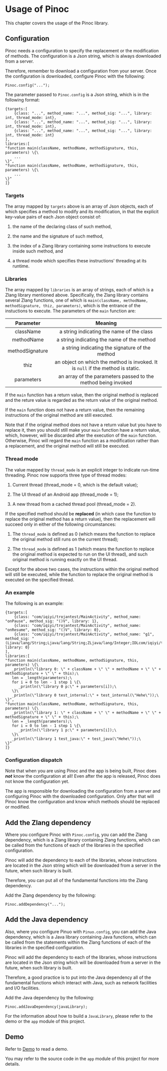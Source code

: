 # Usage of Pinoc

This chapter covers the usage of the Pinoc library.

## Configuration

Pinoc needs a configuration to specify the replacement or the modification of methods.
The configuration is a Json string, which is always downloaded from a server.

Therefore, remember to download a configuration from your server.
Once the configuration is downloaded, configure Pinoc with the following:

```
Pinoc.config("...");
```

The parameter passed to `Pinoc.config` is a Json string, which is in the following format:

```
{targets:[
    {class: "...", method_name: "...", method_sig: "...", library: int, thread_mode: int},
    {class: "...", method_name: "...", method_sig: "...", library: int, thread_mode: int},
    {class: "...", method_name: "...", method_sig: "...", library: int, thread_mode: int}
],
libraries:[
"function main(className, methodName, methodSignature, this, parameters) \{\
    ...
\}",
"function main(className, methodName, methodSignature, this, parameters) \{\
    ...
\}"
]}
```

### Targets

The array mapped by `targets` above is an array of Json objects, each of which specifies a method
to modify and its modification, in that the explicit key-value pairs of each Json object consist of:

1. the name of the declaring class of such method,

2. the name and the signature of such method,

3. the index of a Zlang library containing some instructions to execute inside such method, and

4. a thread mode which specifies these instructions' threading at its runtime.

### Libraries

The array mapped by `libraries` is an array of strings, each of which is a Zlang library mentioned above.
Specifically, the Zlang library contains several Zlang functions, one of which
is `main(className, methodName, methodSignature, thiz, parameters)`,
which is the entrance of the instuctions to execute.
The parameters of the `main` function are:

| Parameter | Meaning |
| :------: | :------:|
|  className | a string indicating the name of the class|
|  methodName | a string indicating the name of the method|
|  methodSignature| a string indicating the signature of the method|
|  thiz      | an object on which the method is invoked. It is `null` if the method is static.|
| parameters| an array of the parameters passed to the method being invoked|

If the `main` function has a return value, then the original method is replaced and the reture value
is regarded as the return value of the original method.

If the `main` function does not have a return value, then the remaining instructions of the original
method are still executed.

Note that if the original method does not have a return value but you have to replace it, then
you should still make your `main` function have a return value, which, however, will be discarded after
the execution of the `main` function.
Otherwise, Pinoc will regard the `main` function as a modification rather than a replacement,
and the original method will still be executed.

### Thread mode

The value mapped by `thread_mode` is an explicit integer to indicate run-time threading.
Pinoc now supports three type of thread modes:

1. Current thread (thread_mode = 0, which is the default value);

2. The UI thread of an Android app (thread_mode = 1);

3. A new thread from a cached thread pool (thread_mode = 2).

If the specified method should be **replaced**
(in which case the function to replace the original method has a return value),
then the replacement will succeed only in either of the following circumstances:

1. The `thread_mode` is defined as 0 (which means the function to replace the original method still runs on the current thread);

2. The `thread_mode` is defined as 1 (which means the function to replace the original method is expected to run on the UI thread),
and such original method is running exactly on the UI thread.

Except for the above two cases, the instructions within the original method will still be executed,
while the function to replace the original method is executed on the specified thread.

### An example

The following is an example:

```
{targets:[
    {class: "com/iqiyi/trojantest/MainActivity", method_name: "onPause", method_sig: "()V", library: 1},
    {class: "com/iqiyi/trojantest/MainActivity", method_name: "onResume", method_sig: "()V", library: 0},
    {class: "com/iqiyi/trojantest/MainActivity", method_name: "g1", method_sig: "(Ljava/lang/String;Ljava/lang/String;ZLjava/lang/Integer;IDLcom/iqiyi/trojantest/MainActivity;Ljava/lang/Boolean;)V", library: 0}
],
libraries:[
"function main(className, methodName, methodSignature, this, parameters) \{\
   _println(\"library 0: \" + className + \" \" + methodName + \" \" + methodSignature + \" \" + this);\
   len = _length(parameters);\
   for i = 0 to len - 1 step 1 \{\
      _println(\"library 0 p:\" + parameters[i]);\
   \}\
   _println(\"library 0 test_internal:\" + test_internal(\"Hehe\"));\
\}",
"function main(className, methodName, methodSignature, this, parameters) \{\
   _println(\"library 1: \" + className + \" \" + methodName + \" \" + methodSignature + \" \" + this);\
   len = _length(parameters);\
   for i = 0 to len - 1 step 1 \{\
      _println(\"library 1 p:\" + parameters[i]);\
   \}\
   _println(\"library 1 test_java:\" + test_java(\"Hehe\"));\
\}"
]}
```

### Configuration dispatch

Note that when you are using Pinoc and the app is being built,
Pinoc does ***not*** know the configuration at all!
Even after the app is released, Pinoc does not know the configuration yet.

The app is responsible for downloading the configuration from a server
and configuring Pinoc with the downloaded configuration.
Only after that will Pinoc know the configuration and know which methods
should be replaced or modified.

## Add the Zlang dependency

Where you configure Pinoc with `Pinoc.config`,
you can add the Zlang dependency, which is a Zlang library containing Zlang functions,
which can be called from the functions of each of the libraries in the specified configuration.

Pinoc will add the dependency to each of the libraries, whose instructions are located
in the Json string which will be downloaded from a server in the future, when such library is built.

Therefore, you can put all of the fundamental functions into the Zlang dependency.

Add the Zlang dependency by the following:

```
Pinoc.addDependency("...");
```

## Add the Java dependency

Also, where you configure Pinuo with `Pinuo.config`,
you can add the Java dependency, which is a Java library containing Java functions,
which can be called from the statements within the Zlang functions of each of the libraries
in the specified configuration.

Pinoc will add the dependency to each of the libraries, whose instructions are located
in the Json string which will be downloaded from a server in the future, when such library is built.

Therefore, a good practice is to put into the Java dependency
all of the fundamental functions which interact with Java,
such as network facilities and I/O facilities.

Add the Java dependency by the following:

```
Pinoc.addJavaDependency(javaLibrary);
```

For the information about how to build a `JavaLibrary`, please refer to the demo or the `app` module
of this project.

## Demo

Refer to [Demo](pinoc_demo.md) to read a demo.

You may refer to the source code in the `app` module of this project for more details.

